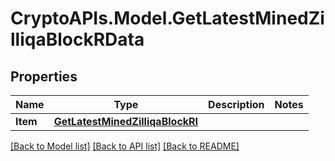 # CryptoAPIs.Model.GetLatestMinedZilliqaBlockRData

## Properties

Name | Type | Description | Notes
------------ | ------------- | ------------- | -------------
**Item** | [**GetLatestMinedZilliqaBlockRI**](GetLatestMinedZilliqaBlockRI.md) |  | 

[[Back to Model list]](../README.md#documentation-for-models) [[Back to API list]](../README.md#documentation-for-api-endpoints) [[Back to README]](../README.md)

